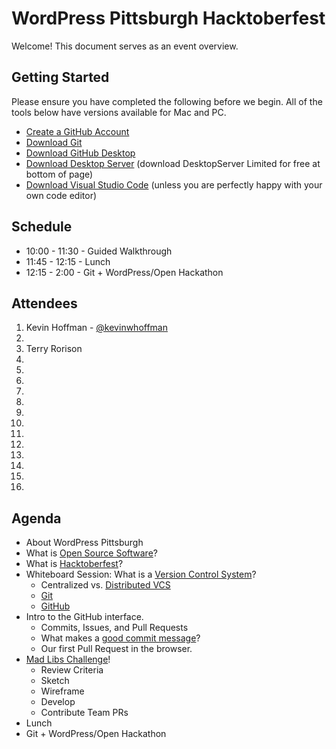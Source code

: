 # WordPress Pittsburgh Hacktoberfest

Welcome! This document serves as an event overview.

## Getting Started

Please ensure you have completed the following before we begin. All of the tools below have versions available for Mac and PC.

- [Create a GitHub Account](https://github.com/)
- [Download Git](https://git-scm.com/)
- [Download GitHub Desktop](https://desktop.github.com/)
- [Download Desktop Server](https://serverpress.com/get-desktopserver/) (download DesktopServer Limited for free at bottom of page)
- [Download Visual Studio Code](https://code.visualstudio.com/download) (unless you are perfectly happy with your own code editor)

## Schedule

- 10:00 - 11:30 - Guided Walkthrough
- 11:45 - 12:15 - Lunch
- 12:15 - 2:00 - Git + WordPress/Open Hackathon

## Attendees

1. Kevin Hoffman - [@kevinwhoffman](https://twitter.com/kevinwhoffman)
2.
3. Terry Rorison
4.
5.
6.
7.
8.
9.
10.
11.
12.
13.
14.
15.
16.

## Agenda

- About WordPress Pittsburgh
- What is [Open Source Software](https://en.wikipedia.org/wiki/Open-source_software)?
- What is [Hacktoberfest](https://hacktoberfest.digitalocean.com/)?
- Whiteboard Session: What is a [Version Control System](https://en.wikipedia.org/wiki/Version_control)?
    - Centralized vs. [Distributed VCS](https://en.wikipedia.org/wiki/Distributed_version_control)
    - [Git](https://git-scm.com/)
    - [GitHub](https://github.com/)
- Intro to the GitHub interface.
    - Commits, Issues, and Pull Requests
    - What makes a [good commit message](https://chris.beams.io/posts/git-commit/)?
    - Our first Pull Request in the browser.
- [Mad Libs Challenge](https://kevinwhoffman.github.io/WordPress-Pittsburgh-Hacktoberfest/)!
    - Review Criteria
    - Sketch
    - Wireframe
    - Develop
    - Contribute Team PRs
- Lunch
- Git + WordPress/Open Hackathon
